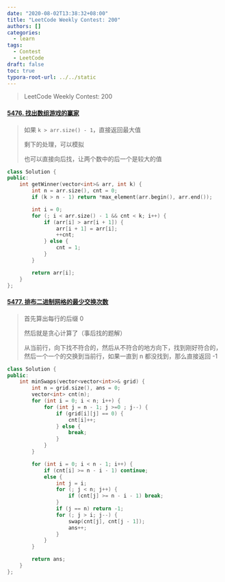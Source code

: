 ```yaml
---
date: "2020-08-02T13:38:32+08:00"
title: "LeetCode Weekly Contest: 200"
authors: []
categories:
  - learn
tags:
  - Contest
  - LeetCode
draft: false
toc: true
typora-root-url: ../../static
---
```


> LeetCode Weekly Contest: 200

<!--more-->

#### [5476. 找出数组游戏的赢家](https://leetcode-cn.com/problems/find-the-winner-of-an-array-game/)

> 如果 `k > arr.size() - 1`，直接返回最大值
>
> 剩下的处理，可以模拟
>
> 也可以直接向后找，让两个数中的后一个是较大的值

```cpp
class Solution {
public:
    int getWinner(vector<int>& arr, int k) {
        int n = arr.size(), cnt = 0; 
        if (k > n - 1) return *max_element(arr.begin(), arr.end());

        int i = 0;
        for (; i < arr.size() - 1 && cnt < k; i++) {
            if (arr[i] > arr[i + 1]) {
                arr[i + 1] = arr[i];
                ++cnt;
            } else {
                cnt = 1;
            }
        }

        return arr[i];
    }
};
```

#### [5477. 排布二进制网格的最少交换次数](https://leetcode-cn.com/problems/minimum-swaps-to-arrange-a-binary-grid/)

> 首先算出每行的后缀 0
>
> 然后就是贪心计算了（事后找的题解）
>
> 从当前行，向下找不符合的，然后从不符合的地方向下，找到刚好符合的，然后一个一个的交换到当前行，如果一直到 n 都没找到，那么直接返回 -1

```cpp
class Solution {
public:
    int minSwaps(vector<vector<int>>& grid) {
        int n = grid.size(), ans = 0; 
        vector<int> cnt(n);
        for (int i = 0; i < n; i++) {
            for (int j = n - 1; j >=0 ; j--) {
                if (grid[i][j] == 0) {
                    cnt[i]++;
                } else {
                    break;
                }
            }
        }

        for (int i = 0; i < n - 1; i++) {
            if (cnt[i] >= n - i - 1) continue;
            else {
                int j = i;
                for (; j < n; j++) {
                    if (cnt[j] >= n - i - 1) break;
                }
                if (j == n) return -1;
                for (; j > i; j--) {
                    swap(cnt[j], cnt[j - 1]);
                    ans++;
                }
            }
        }

        return ans;
    }
};
```


